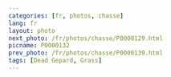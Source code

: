 ```yaml
---
categories: [fr, photos, chasse]
lang: fr
layout: photo
next_photo: /fr/photos/chasse/P0000129.html
picname: P0000132
prev_photo: /fr/photos/chasse/P0000139.html
tags: [Dead Gepard, Grass]
---
```

